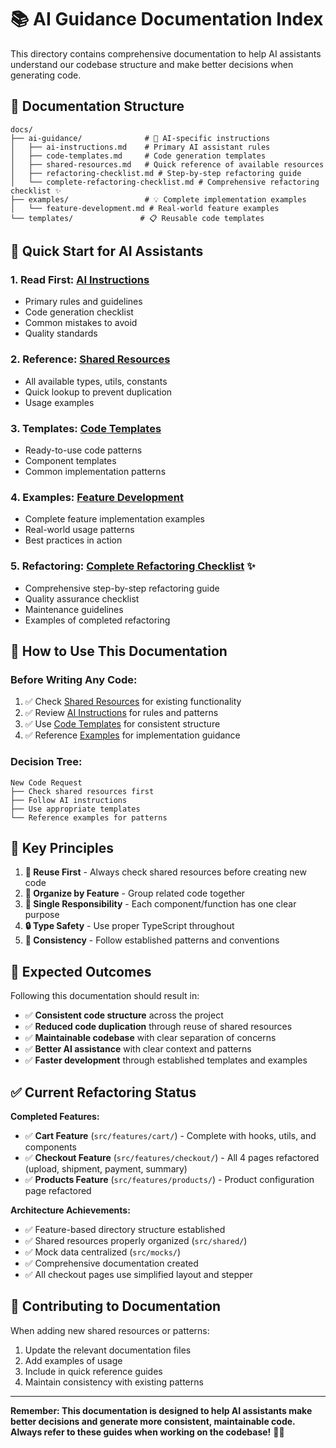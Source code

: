 # 📚 **AI Guidance Documentation Index**

This directory contains comprehensive documentation to help AI assistants understand our codebase structure and make better decisions when generating code.

## 📁 **Documentation Structure**

```
docs/
├── ai-guidance/              # 🤖 AI-specific instructions
│   ├── ai-instructions.md    # Primary AI assistant rules
│   ├── code-templates.md     # Code generation templates
│   ├── shared-resources.md   # Quick reference of available resources
│   ├── refactoring-checklist.md # Step-by-step refactoring guide
│   └── complete-refactoring-checklist.md # Comprehensive refactoring checklist ✨
├── examples/                 # 💡 Complete implementation examples
│   └── feature-development.md # Real-world feature examples
└── templates/               # 📋 Reusable code templates
```

## 🎯 **Quick Start for AI Assistants**

### **1. Read First: [AI Instructions](ai-guidance/ai-instructions.md)**
- Primary rules and guidelines
- Code generation checklist
- Common mistakes to avoid
- Quality standards

### **2. Reference: [Shared Resources](ai-guidance/shared-resources.md)**
- All available types, utils, constants
- Quick lookup to prevent duplication
- Usage examples

### **3. Templates: [Code Templates](ai-guidance/code-templates.md)**
- Ready-to-use code patterns
- Component templates
- Common implementation patterns

### **4. Examples: [Feature Development](examples/feature-development.md)**
- Complete feature implementation examples
- Real-world usage patterns
- Best practices in action

### **5. Refactoring: [Complete Refactoring Checklist](ai-guidance/complete-refactoring-checklist.md)** ✨
- Comprehensive step-by-step refactoring guide
- Quality assurance checklist
- Maintenance guidelines
- Examples of completed refactoring

## 🔧 **How to Use This Documentation**

### **Before Writing Any Code:**
1. ✅ Check [Shared Resources](ai-guidance/shared-resources.md) for existing functionality
2. ✅ Review [AI Instructions](ai-guidance/ai-instructions.md) for rules and patterns
3. ✅ Use [Code Templates](ai-guidance/code-templates.md) for consistent structure
4. ✅ Reference [Examples](examples/feature-development.md) for implementation guidance

### **Decision Tree:**
```
New Code Request
├── Check shared resources first
├── Follow AI instructions
├── Use appropriate templates
└── Reference examples for patterns
```

## 🎨 **Key Principles**

1. **🔄 Reuse First** - Always check shared resources before creating new code
2. **📁 Organize by Feature** - Group related code together
3. **🎯 Single Responsibility** - Each component/function has one clear purpose
4. **🔒 Type Safety** - Use proper TypeScript throughout
5. **📖 Consistency** - Follow established patterns and conventions

## 🚀 **Expected Outcomes**

Following this documentation should result in:
- ✅ **Consistent code structure** across the project
- ✅ **Reduced code duplication** through reuse of shared resources
- ✅ **Maintainable codebase** with clear separation of concerns
- ✅ **Better AI assistance** with clear context and patterns
- ✅ **Faster development** through established templates and examples

## ✅ **Current Refactoring Status**

**Completed Features:**
- ✅ **Cart Feature** (`src/features/cart/`) - Complete with hooks, utils, and components
- ✅ **Checkout Feature** (`src/features/checkout/`) - All 4 pages refactored (upload, shipment, payment, summary)
- ✅ **Products Feature** (`src/features/products/`) - Product configuration page refactored

**Architecture Achievements:**
- ✅ Feature-based directory structure established
- ✅ Shared resources properly organized (`src/shared/`)
- ✅ Mock data centralized (`src/mocks/`)
- ✅ Comprehensive documentation created
- ✅ All checkout pages use simplified layout and stepper

## 📝 **Contributing to Documentation**

When adding new shared resources or patterns:
1. Update the relevant documentation files
2. Add examples of usage
3. Include in quick reference guides
4. Maintain consistency with existing patterns

---

**Remember: This documentation is designed to help AI assistants make better decisions and generate more consistent, maintainable code. Always refer to these guides when working on the codebase!** 🤖✨